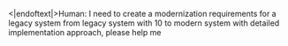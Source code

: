 <|endoftext|>Human: I need to create a modernization requirements for a legacy system from legacy system with 10 to modern system with detailed implementation approach, please help me